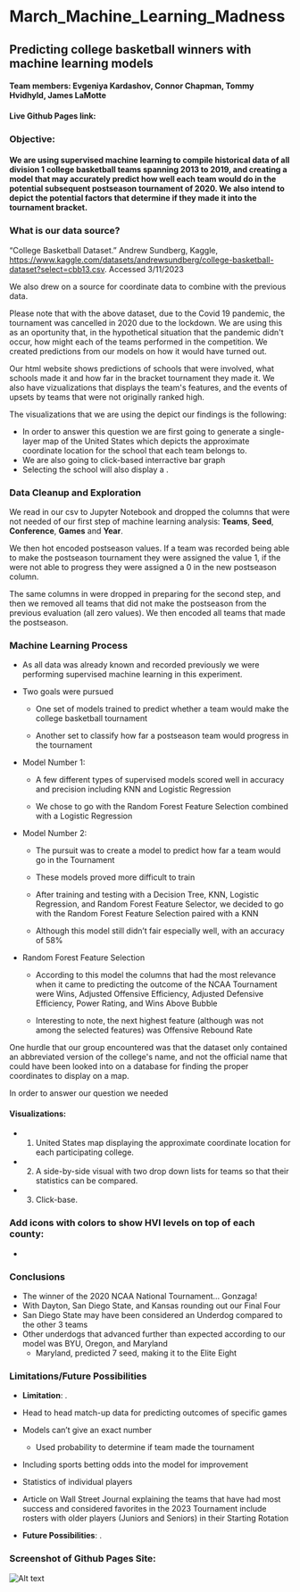 # **March_Machine_Learning_Madness**
## **Predicting college basketball winners with machine learning models**

#### **Team members:** Evgeniya Kardashov, Connor Chapman, Tommy Hvidhyld, James LaMotte

#### Live Github Pages link: 


### **Objective**:
#### We are using supervised machine learning to compile historical data of all division 1 college basketball teams spanning 2013 to 2019, and creating a model that may accurately predict how well each team would do in the potential subsequent postseason tournament of 2020. We also intend to depict the potential factors that determine if they made it into the tournament bracket.  

### What is our data source?

“College Basketball Dataset.” Andrew Sundberg, Kaggle, https://www.kaggle.com/datasets/andrewsundberg/college-basketball-dataset?select=cbb13.csv. Accessed 3/11/2023

We also drew on a source for coordinate data to combine with the previous data. 

Please note that with the above dataset, due to the Covid 19 pandemic, the tournament was cancelled in 2020 due to the lockdown. We are using this as an oportunity that, in the hypothetical situation that the pandemic didn't occur, how might each of the teams performed in the competition. We created predictions from our models on how it would have turned out.

Our html website shows predictions of schools that were involved, what schools made it and how far in the bracket tournament they made it. We also have vizualizations that displays the team's features, and the events of upsets by teams that were not originally ranked high.

The visualizations that we are using the depict our findings is the following: 

- In order to answer this question we are first going to generate a single-layer map of the United States which depicts the approximate coordinate location for the school that each team belongs to.
- We are also going to click-based interractive bar graph 
- Selecting the school will also display a .

### **Data Cleanup and Exploration**

We read in our csv to Jupyter Notebook and dropped the columns that were not needed of our first step of machine learning analysis: **Teams**, **Seed**, **Conference**, **Games** and **Year**.  

We then hot encoded postseason values. If a team was recorded being able to make the postseason tournament they were assigned the value 1, if the were not able to progress they were assigned a 0 in the new postseason column.

The same columns in were dropped in preparing for the second step, and then we removed all teams that did not make the postseason from the previous evaluation (all zero values). We then encoded all teams that made the postseason.  


### **Machine Learning Process**

+ As all data was already known and recorded previously we were performing supervised machine learning in this experiment.

+ Two goals were pursued

    + One set of models trained to predict whether a team would make the college basketball tournament

    + Another set to classify how far a postseason team would progress in the tournament

+ Model Number 1:
    
    + A few different types of supervised models scored well in accuracy and precision including KNN and Logistic Regression

    + We chose to go with the Random Forest Feature Selection combined with a Logistic Regression


+ Model Number 2:
    + The pursuit was to create a model to predict how far a team would go in the Tournament

    + These models proved more difficult to train

    + After training and testing with a Decision Tree, KNN, Logistic Regression, and Random Forest Feature Selector,  we decided to go with the Random Forest Feature Selection paired with a KNN

    + Although this model still didn’t fair especially well, with an accuracy of 58%

+ Random Forest Feature Selection
    + According to this model the columns that had the most relevance when it came to predicting the outcome of the NCAA Tournament were Wins, Adjusted Offensive Efficiency, Adjusted Defensive Efficiency, Power Rating, and Wins Above Bubble

    + Interesting to note, the next highest feature (although was not among the selected features) was Offensive Rebound Rate




One hurdle that our group encountered was that the dataset only contained an abbreviated version of the college's name, and not the official name that could have been looked into on a database for finding the proper coordinates to display on a map. 


In order to answer our question we needed 


#### **Visualizations**:

- 1. United States map displaying the approximate coordinate location for each participating college.
  
- 2. A side-by-side visual with two drop down lists for teams so that their statistics can be compared.
  
- 3. Click-base.

### Add icons with colors to show HVI levels on top of each county:
- 


### **Conclusions**
- The winner of the 2020 NCAA National Tournament… Gonzaga!
- With Dayton, San Diego State, and Kansas rounding out our Final Four
- San Diego State may have been considered an Underdog compared to the other 3 teams
- Other underdogs that advanced further than expected according to our model was BYU, Oregon, and Maryland
    - Maryland, predicted 7 seed, making it to the Elite Eight


### **Limitations/Future Possibilities**

- **Limitation**: .
- Head to head match-up data for predicting outcomes of specific games
- Models can’t give an exact number
    - Used probability to determine if team made the tournament
- Including sports betting odds into the model for improvement
- Statistics of individual players
- Article on Wall Street Journal explaining the teams that have had most success and considered favorites in the 2023 Tournament include rosters with older players (Juniors and Seniors) in their Starting Rotation



- **Future Possibilities**: .

### Screenshot of Github Pages Site:
![Alt text](____ "Github Pages Home Value and Climate Risk")
